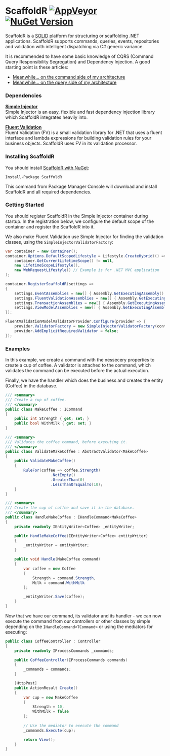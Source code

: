 # ScaffoldR [![AppVeyor](https://img.shields.io/appveyor/ci/janhartmann/scaffoldr.svg)](https://ci.appveyor.com/project/janhartmann/scaffoldr) [![NuGet Version](http://img.shields.io/nuget/v/ScaffoldR.svg?style=flat)](https://www.nuget.org/packages/ScaffoldR/)

ScaffoldR is a [SOLID](https://en.wikipedia.org/wiki/SOLID_%28object-oriented_design%29) platform for structuring or scaffolding .NET applications. ScaffoldR supports commands, queries, events, repositories and validation with intelligent dispatching via C# generic variance.

It is recommended to have some basic knowledge of CQRS (Command Query Responsibility Segregation) and Dependency Injection. A good starting point is these articles:

* [Meanwhile... on the command side of my architecture](https://www.cuttingedge.it/blogs/steven/pivot/entry.php?id=91)
* [Meanwhile... on the query side of my architecture](https://www.cuttingedge.it/blogs/steven/pivot/entry.php?id=92)

### Dependencies 
**[Simple Injector](https://simpleinjector.org)**<br />
Simple Injector is an easy, flexible and fast dependency injection library which ScaffoldR integrates heavily into.

**[Fluent Validation](https://fluentvalidation.codeplex.com)**<br />
Fluent Validation (FV) is a small validation library for .NET that uses a fluent interface and lambda expressions for building validation rules for your business objects. ScaffoldR uses FV in its validation processor.

### Installing ScaffoldR

You should install [ScaffoldR with NuGet](https://www.nuget.org/packages/ScaffoldR):

    Install-Package ScaffoldR

This command from Package Manager Console will download and install ScaffoldR and all required dependencies.

### Getting Started

You should register ScaffoldR in the Simple Injector container during startup. In the registration below, we configure the default scope of the container and register the ScaffoldR into it. 

We also make Fluent Validation use Simple Injector for finding the validation classes, using the `SimpleInjectorValidatorFactory`:

```cs
var container = new Container();
container.Options.DefaultScopedLifestyle = Lifestyle.CreateHybrid(() =>
	container.GetCurrentLifetimeScope() != null,
	new LifetimeScopeLifestyle(),
	new WebRequestLifestyle() // Example is for .NET MVC application
);

container.RegisterScaffoldR(settings =>
{
	settings.EventAssemblies = new[] { Assembly.GetExecutingAssembly() };
	settings.FluentValidationAssemblies = new[] { Assembly.GetExecutingAssembly() };
	settings.TransactionAssemblies = new[] { Assembly.GetExecutingAssembly() };
	settings.ViewModelAssemblies = new[] { Assembly.GetExecutingAssembly() };
});

FluentValidationModelValidatorProvider.Configure(provider => {
	provider.ValidatorFactory = new SimpleInjectorValidatorFactory(container);
	provider.AddImplicitRequiredValidator = false;
});
```

### Examples

In this example, we create a command with the nessecery properties to create a cup of coffee. A validator is attached to the command, which validates the command can be executed before the actual execution. 

Finally, we have the handler which does the business and creates the entity (Coffee) in the database.

```cs
/// <summary>
/// Create a cup of coffee.
/// </summary>
public class MakeCoffee : ICommand
{
	public int Strength { get; set; }
	public bool WithMilk { get; set; }
}

/// <summary>
/// Validates the coffee command, before executing it.
/// </summary>
public class ValidateMakeCoffee : AbstractValidator<MakeCoffee>
{
	public ValidateMakeCoffee()
	{
		RuleFor(coffee => coffee.Strength)
                    .NotEmpty()
                    .GreaterThan(0)
                    .LessThanOrEqualTo(10);
	}
}

/// <summary>
/// Create the cup of coffee and save it in the database.
/// </summary>
public class HandleMakeCoffee : IHandleCommand<MakeCoffee>
{
	private readonly IEntityWriter<Coffee> _entityWriter;

	public HandleMakeCoffee(IEntityWriter<Coffee> entityWriter)
	{
		_entityWriter = entityWriter;
	}

	public void Handle(MakeCoffee command)
	{
		var coffee = new Coffee
		{
			Strength = command.Strength,
			Milk = command.WithMilk
		};

		_entityWriter.Save(coffee);
	}
}
```

Now that we have our command, its validator and its handler - we can now execute the command from our controllers or other classes by simple depending on the `IHandleCommand<TCommand>` or using the mediators for executing:

```cs
public class CoffeeController : Controller
{
	private readonly IProcessCommands _commands;

	public CoffeeController(IProcessCommands commands)
	{
		_commands = commands;
	}

	[HttpPost]
	public ActionResult Create()
	{
		var cup = new MakeCoffee
		{
			Strength = 10,
			WithMilk = false
		};
		
		// Use the mediator to execute the command
		_commands.Execute(cup);

		return View();
	}
}
```

